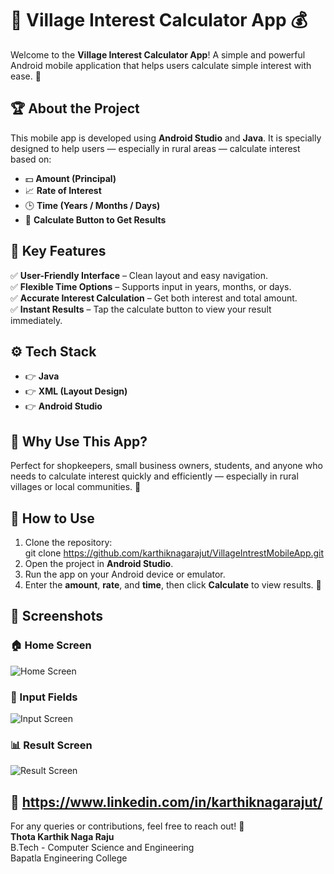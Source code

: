 # 📱 Village Interest Calculator App 💰

Welcome to the **Village Interest Calculator App**! A simple and powerful Android mobile application that helps users calculate simple interest with ease. 📲

## 🏆 About the Project

This mobile app is developed using **Android Studio** and **Java**. It is specially designed to help users — especially in rural areas — calculate interest based on:

- 💵 **Amount (Principal)**  
- 📈 **Rate of Interest**  
- 🕒 **Time (Years / Months / Days)**  
- 🧮 **Calculate Button to Get Results**  

## 📌 Key Features

✅ **User-Friendly Interface** – Clean layout and easy navigation.  
✅ **Flexible Time Options** – Supports input in years, months, or days.  
✅ **Accurate Interest Calculation** – Get both interest and total amount.  
✅ **Instant Results** – Tap the calculate button to view your result immediately.  

## ⚙️ Tech Stack

- 👉 **Java**  
- 👉 **XML (Layout Design)**  
- 👉 **Android Studio**  

## 🌟 Why Use This App?

Perfect for shopkeepers, small business owners, students, and anyone who needs to calculate interest quickly and efficiently — especially in rural villages or local communities. 📍

## 📲 How to Use

1. Clone the repository:  
git clone https://github.com/karthiknagarajut/VillageIntrestMobileApp.git
2. Open the project in **Android Studio**.  
3. Run the app on your Android device or emulator.  
4. Enter the **amount**, **rate**, and **time**, then click **Calculate** to view results. 🎯

## 📸 Screenshots

### 🏠 Home Screen
![Home Screen](screenshots/home_screen.png)

### 🧾 Input Fields
![Input Screen](screenshots/input_screen.png)

### 📊 Result Screen
![Result Screen](screenshots/result_screen.png)


## 💬 https://www.linkedin.com/in/karthiknagarajut/

For any queries or contributions, feel free to reach out! 📩  
**Thota Karthik Naga Raju**  
B.Tech - Computer Science and Engineering  
Bapatla Engineering College
